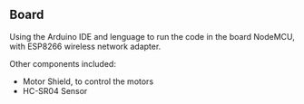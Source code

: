 ## Board

Using the Arduino IDE and lenguage to run the code in the board NodeMCU, with ESP8266 wireless network adapter.

Other components included:
  - Motor Shield, to control the motors
  - HC-SR04 Sensor